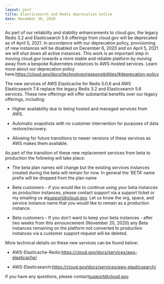 ```yaml
---
layout: post
title: Elasticsearch and Redis deprecation notice
date: November 10, 2020
---
```

As part of our reliability and stability enhancements to cloud.gov, the legacy Redis 3.2 and Elasticsearch 5.6 offerings from cloud.gov will be deprecated as of April 5, 2021. In accordance with our deprecation policy, provisioning of new instances will be disabled on December 6, 2020 and on April 5, 2021 we will shut down all active instances. This work is an important step in moving cloud.gov towards a more stable and reliable platform by moving away from a bespoke Kubernetes instances to AWS-hosted services. Learn more about our deprecation policy here:<https://cloud.gov/docs/technology/responsibilities/#deprecation-policy>

The new services of AWS Elasticache for Redis 5.0.6 and AWS Elasticsearch 7.4 replace the legacy Redis 3.2 and Elasticsearch 5.6 services. These new offerings will offer substantial benefits over our legacy offerings, including:

- Higher availability due to being hosted and managed services from AWS.

- Automatic snapshots with no customer intervention for purposes of data restore/recovery.
- Allowing for future transitions to newer versions of these services as AWS makes them available.

As part of the transition of these new replacement services from beta to production the following will take place:

- The beta plan names will change but the existing services instances created during the beta will remain for now. In general the ‘BETA’ name prefix will be dropped from the plan name

- Beta customers - if you would like to continue using your beta instances as production instances, please contact support via a support ticket or my emailing us at[support@cloud.gov](mailto:support@cloud.gov). Let us know the org, space, and service instance name that you would like to remain as a production instance.

- Beta customers - If you don’t want to keep your beta instances - after two weeks from this announcement (November 20, 2020) any Beta instances remaining on the platform not converted to production instances via a customer support request will be deleted.

More technical details on these new services can be found below:

- AWS-Elasticache-Redis:<https://cloud.gov/docs/services/aws-elasticache/>

- AWS-Elasticsearch:<https://cloud.gov/docs/services/aws-elasticsearch/>

If you have any questions, please contact[support@cloud.gov](mailto:support@cloud.gov).